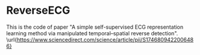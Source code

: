 # ReverseECG

This is the code of paper "A simple self-supervised ECG representation learning method via manipulated temporal–spatial reverse detection". \url{https://www.sciencedirect.com/science/article/pii/S1746809422006486} 
